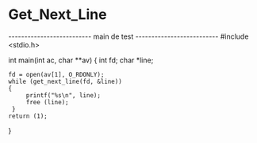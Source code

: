 # Get_Next_Line


-------------------------- main de test --------------------------
#include <stdio.h>

int		 main(int ac, char **av)
{
	int fd;
	char *line;

	fd = open(av[1], O_RDONLY);
	while (get_next_line(fd, &line))
	{
		 printf("%s\n", line);
		 free (line);
	 }
	return (1);
}